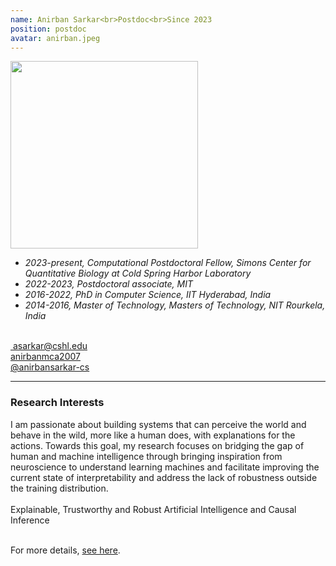 ```yaml
---
name: Anirban Sarkar<br>Postdoc<br>Since 2023
position: postdoc
avatar: anirban.jpeg
---
```


<img width="300" src="{{site.baseurl}}/images/people/{{page.avatar}}" data-action="zoom">
<br>



- _2023-present, Computational Postdoctoral Fellow, Simons Center for Quantitative Biology at Cold Spring Harbor Laboratory_ <br>
- _2022-2023, Postdoctoral associate, MIT_ <br>
- _2016-2022, PhD in Computer Science, IIT Hyderabad, India_ <br>
- _2014-2016, Master of Technology, Masters of Technology, NIT Rourkela, India_ <br>

<br>
​
<a href="mailto:asarkar@cshl.edu"><i class="fa fa-envelope-o"></i> asarkar@cshl.edu</a><br>
<a href="https://www.linkedin.com/in/anirbanmca2007"><i class="fa fa-linkedin-square"></i> anirbanmca2007 </a><br>
<a href="https://github.com/anirbansarkar-cs"><i class="fa fa-github"></i> @anirbansarkar-cs </a><br>

<hr>

### Research Interests

I am passionate about building systems that can perceive the world and behave in the wild, more like a human does, with explanations for the actions. Towards this goal, my research focuses on bridging the gap of human and machine intelligence through bringing inspiration from neuroscience to understand learning machines and facilitate improving the current state of interpretability and address the lack of robustness outside the training distribution. <br>
<br>
Explainable, Trustworthy and Robust Artificial Intelligence and Causal Inference <br>
<br>

For more details, [see here](https://anirbansarkar-cs.github.io/).


<br>
<br>
<br>

&nbsp;
&nbsp;
&nbsp;
&nbsp;
&nbsp;
&nbsp;
&nbsp;
&nbsp;
&nbsp;
&nbsp;
&nbsp;
&nbsp;
&nbsp;
&nbsp;
&nbsp;
&nbsp;
&nbsp;
&nbsp;
&nbsp;
&nbsp;
&nbsp;
&nbsp;
&nbsp;
&nbsp;

